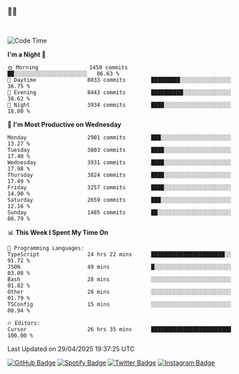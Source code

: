 ### 🤙🍺

<!-- <a href="https://github-readme-stats.vercel.app/api?username=hzak2xx&count_private=true&show_icons=true&theme=dracula">
  <img align="center" src="https://github-readme-stats.vercel.app/api?username=hzak2xx&count_private=true&show_icons=true&theme=dracula" />
</a>
</br> -->
</br>

<!--START_SECTION:waka-->
![Code Time](http://img.shields.io/badge/Code%20Time-4%2C180%20hrs%2032%20mins-blue)

**I'm a Night 🦉** 

```text
🌞 Morning                1450 commits        ██░░░░░░░░░░░░░░░░░░░░░░░   06.63 % 
🌆 Daytime                8033 commits        █████████░░░░░░░░░░░░░░░░   36.75 % 
🌃 Evening                8443 commits        ██████████░░░░░░░░░░░░░░░   38.62 % 
🌙 Night                  3934 commits        ████░░░░░░░░░░░░░░░░░░░░░   18.00 % 
```
📅 **I'm Most Productive on Wednesday** 

```text
Monday                   2901 commits        ███░░░░░░░░░░░░░░░░░░░░░░   13.27 % 
Tuesday                  3803 commits        ████░░░░░░░░░░░░░░░░░░░░░   17.40 % 
Wednesday                3931 commits        ████░░░░░░░░░░░░░░░░░░░░░   17.98 % 
Thursday                 3824 commits        ████░░░░░░░░░░░░░░░░░░░░░   17.49 % 
Friday                   3257 commits        ████░░░░░░░░░░░░░░░░░░░░░   14.90 % 
Saturday                 2659 commits        ███░░░░░░░░░░░░░░░░░░░░░░   12.16 % 
Sunday                   1485 commits        ██░░░░░░░░░░░░░░░░░░░░░░░   06.79 % 
```


📊 **This Week I Spent My Time On** 

```text
💬 Programming Languages: 
TypeScript               24 hrs 22 mins      ███████████████████████░░   91.72 % 
JSON                     49 mins             █░░░░░░░░░░░░░░░░░░░░░░░░   03.08 % 
Bash                     28 mins             ░░░░░░░░░░░░░░░░░░░░░░░░░   01.82 % 
Other                    28 mins             ░░░░░░░░░░░░░░░░░░░░░░░░░   01.79 % 
TSConfig                 15 mins             ░░░░░░░░░░░░░░░░░░░░░░░░░   00.94 % 

🔥 Editors: 
Cursor                   26 hrs 35 mins      █████████████████████████   100.00 % 
```


 Last Updated on 29/04/2025 19:37:25 UTC
<!--END_SECTION:waka-->

[![GitHub Badge](https://img.shields.io/badge/GitHub-100000?style=for-the-badge&logo=github&logoColor=white)](https://github.com/hzak2xx)
[![Spotify Badge](https://img.shields.io/badge/Spotify-1ED760?&style=for-the-badge&logo=spotify&logoColor=white)](https://open.spotify.com/user/uf90s6sbbh75a1mt44clkhkvf)
[![Twitter Badge](https://img.shields.io/badge/Twitter-1DA1F2?style=for-the-badge&logo=twitter&logoColor=white)](https://twitter.com/hzak2xx)
[![Instagram Badge](https://img.shields.io/badge/Instagram-E4405F?style=for-the-badge&logo=instagram&logoColor=white)](https://www.instagram.com/hzak2xx/)
